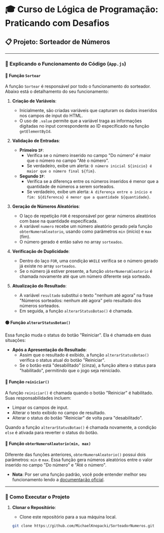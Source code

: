 # 🎓 Curso de Lógica de Programação: Praticando com Desafios

## 📋 Projeto: Sorteador de Números

---

### 🚀 Explicando o Funcionamento do Código (`App.js`)

#### 🔧 Função `Sortear`

A função `Sortear` é responsável por todo o funcionamento do sorteador. Abaixo está o detalhamento do seu funcionamento:

1. **Criação de Variáveis**:
   - Inicialmente, são criadas variáveis que capturam os dados inseridos nos campos de input do HTML.
   - O uso de `.value` permite que a variável traga as informações digitadas no input correspondente ao ID especificado na função `getElementById`.

2. **Validação de Entradas**:
   - **Primeiro `IF`**:
     - Verifica se o número inserido no campo "Do número" é maior que o número no campo "Até o número".
     - Se verdadeiro, exibe um alerta: `O número inicial ${inicio} é maior que o número final ${fim}`.
   - **Segundo `IF`**:
     - Verifica se a diferença entre os números inseridos é menor que a quantidade de números a serem sorteados.
     - Se verdadeiro, exibe um alerta: `A diferença entre o início e fim: ${diferenca} é menor que a quantidade ${quantidade}`.

3. **Geração de Números Aleatórios**:
   - O laço de repetição `FOR` é responsável por gerar números aleatórios com base na quantidade especificada.
   - A variável `numero` recebe um número aleatório gerado pela função `obterNumeroAleatorio`, usando como parâmetros `min` (início) e `max` (fim).
   - O número gerado é então salvo no array `sorteados`.

4. **Verificação de Duplicidade**:
   - Dentro do laço `FOR`, uma condição `WHILE` verifica se o número gerado já existe no array `sorteados`.
   - Se o número já estiver presente, a função `obterNumeroAleatorio` é chamada novamente até que um número diferente seja sorteado.

5. **Atualização do Resultado**:
   - A variável `resultado` substitui o texto "nenhum até agora" na frase "Números sorteados: nenhum até agora" pelo resultado dos números sorteados.
   - Em seguida, a função `alterarStatusBotao()` é chamada.

#### 🟢 Função `alterarStatusBotao()`

Essa função muda o status do botão "Reiniciar". Ela é chamada em duas situações:

- **Após a Apresentação do Resultado**:
  - Assim que o resultado é exibido, a função `alterarStatusBotao()` verifica o status atual do botão "Reiniciar".
  - Se o botão está "desabilitado" (cinza), a função altera o status para "habilitado", permitindo que o jogo seja reiniciado.

#### 🔄 Função `reiniciar()`

A função `reiniciar()` é chamada quando o botão "Reiniciar" é habilitado. Suas responsabilidades incluem:

- Limpar os campos de input.
- Alterar o texto exibido no campo de resultado.
- Alterar o status do botão "Reiniciar" de volta para "desabilitado".

Quando a função `alterarStatusBotao()` é chamada novamente, a condição `else` é ativada para reverter o status do botão.

#### 🎲 Função `obterNumeroAleatorio(min, max)`

Diferente das funções anteriores, `obterNumeroAleatorio()` possui dois parâmetros: `min` e `max`. Essa função gera números aleatórios entre o valor inserido no campo "Do número" e "Até o número".

- **Nota**: Por ser uma função padrão, você pode entender melhor seu funcionamento lendo a [documentação oficial](https://developer.mozilla.org/en-US/docs/Web/JavaScript/Reference/Global_Objects/Math/random).

---

### 🔧 Como Executar o Projeto

1. **Clonar o Repositório**:
   - Clone este repositório para a sua máquina local.

   ```bash
   git clone https://github.com/MichaelKnopacki/SorteadorNumeros.git
